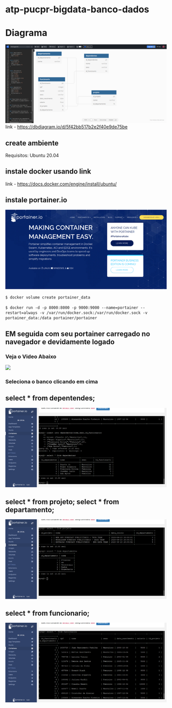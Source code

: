 # atp-pucpr-bigdata-banco-dados

# Diagrama 
![img](https://raw.githubusercontent.com/juanengml/atp-pucpr-bigdata-banco-dados/master/Screenshot_2020-08-27%20A%20Free%20Database%20Designer%20for%20Developers%20and%20Analysts.png)
link - https://dbdiagram.io/d/5f42bb517b2e2f40e9de75be

## create ambiente
Requisitos: Ubuntu 20.04 

## instale docker usando link
link - https://docs.docker.com/engine/install/ubuntu/

## instale portainer.io 
![portainer-io](https://raw.githubusercontent.com/juanengml/atp-pucpr-bigdata-banco-dados/master/Screenshot_2020-08-23%20Portainer%20Management%2C%20Docker%20User%20Interface%2C%20Container%20Software%20-%20Auckland%2C%20Singapore%2C%20San%20Francisco%20%5B...%5D.png)



```shell
$ docker volume create portainer_data

$ docker run -d -p 8000:8000 -p 9000:9000 --name=portainer --restart=always -v /var/run/docker.sock:/var/run/docker.sock -v portainer_data:/data portainer/portainer

```

## EM seguida com seu portainer carregado no navegador e devidamente logado
### Veja o Video Abaixo 

[![](http://img.youtube.com/vi/qKZohx1DoJU/0.jpg)](http://www.youtube.com/watch?v=qKZohx1DoJU "")

### Seleciona o banco clicando em cima

## select * from depentendes;
![sql-image](https://raw.githubusercontent.com/juanengml/atp-pucpr-bigdata-banco-dados/master/Screenshot_2020-08-23%20Portainer.png)

## select * from projeto; select * from departamento;
![projeto-departamento](https://raw.githubusercontent.com/juanengml/atp-pucpr-bigdata-banco-dados/master/Screenshot_2020-08-23%20Portainer(2).png)
## 

## select * from funcionario;
![funcionario](https://raw.githubusercontent.com/juanengml/atp-pucpr-bigdata-banco-dados/master/Screenshot_2020-08-23%20Portainer(1).png)


